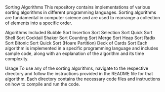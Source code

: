 Sorting Algorithms
This repository contains implementations of various sorting algorithms in different programming languages. Sorting algorithms are fundamental in computer science and are used to rearrange a collection of elements into a specific order.

Algorithms Included
Bubble Sort
Insertion Sort
Selection Sort
Quick Sort
Shell Sort
Cocktail Shaker Sort
Counting Sort
Merge Sort
Heap Sort
Radix Sort
Bitonic Sort
Quick Sort (Hoare Partition)
Deck of Cards Sort
Each algorithm is implemented in a specific programming language and includes sample code, along with an explanation of the algorithm and its time complexity.

Usage
To use any of the sorting algorithms, navigate to the respective directory and follow the instructions provided in the README file for that algorithm. Each directory contains the necessary code files and instructions on how to compile and run the code.
